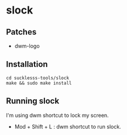 # slock #

## Patches ##

- dwm-logo 

## Installation ##

```
cd sucklesss-tools/slock
make && sudo make install
```

## Running slock ##

I'm using dwm shortcut to lock my screen.
- Mod + Shift + L : dwm shortcut to run slock.
